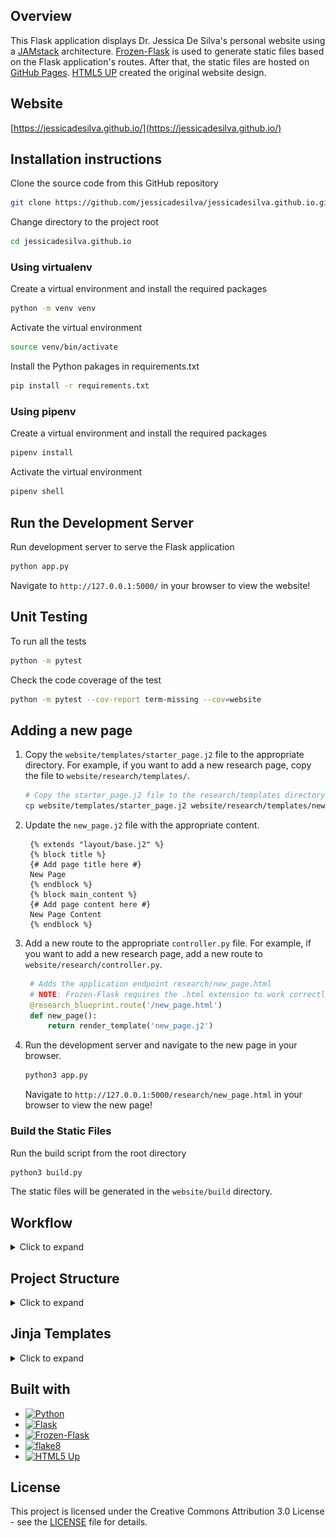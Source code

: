 ## Overview
This Flask application displays Dr. Jessica De Silva's personal website using a [JAMstack](https://jamstack.org/) architecture. [Frozen-Flask](https://pythonhosted.org/Frozen-Flask/) is used to generate static files based on the Flask application's routes. After that, the static files are hosted on [GitHub Pages](https://pages.github.com/). [HTML5 UP](https://html5up.net/) created the original website design. 

## Website
[https://jessicadesilva.github.io/](https://jessicadesilva.github.io/)

## Installation instructions
Clone the source code from this GitHub repository
```sh
git clone https://github.com/jessicadesilva/jessicadesilva.github.io.git
```
Change directory to the project root
```sh
cd jessicadesilva.github.io
```
### Using virtualenv
Create a virtual environment and install the required packages
```sh
python -m venv venv
```
Activate the virtual environment
```sh
source venv/bin/activate
```
Install the Python pakages in requirements.txt
```sh
pip install -r requirements.txt
```
### Using pipenv
Create a virtual environment and install the required packages
```sh
pipenv install
```
Activate the virtual environment
```sh
pipenv shell
```

## Run the Development Server
Run development server to serve the Flask application
```sh
python app.py
```
Navigate to `http://127.0.0.1:5000/` in your browser to view the website!

## Unit Testing
To run all the tests
```sh
python -m pytest
```
Check the code coverage of the test
```sh
python -m pytest --cov-report term-missing --cov=website
```

## Adding a new page
1. Copy the `website/templates/starter_page.j2` file to the appropriate directory. For example, if you want to add a new research page, copy the file to `website/research/templates/`.
   ```sh
   # Copy the starter_page.j2 file to the research/templates directory as new_page.j2
   cp website/templates/starter_page.j2 website/research/templates/new_page.j2
   ```
2. Update the `new_page.j2` file with the appropriate content.
   ```jinja
    {% extends "layout/base.j2" %}
    {% block title %}
    {# Add page title here #}
    New Page
    {% endblock %}
    {% block main_content %}
    {# Add page content here #}
    New Page Content
    {% endblock %}
   ```
3. Add a new route to the appropriate `controller.py` file. For example, if you want to add a new research page, add a new route to `website/research/controller.py`.
   ```python
    # Adds the application endpoint research/new_page.html
    # NOTE: Frozen-Flask requires the .html extension to work correctly 
    @research_blueprint.route('/new_page.html')
    def new_page():
        return render_template('new_page.j2')
   ```
4. Run the development server and navigate to the new page in your browser.
   ```sh
   python3 app.py
   ```
   Navigate to `http://127.0.0.1:5000/research/new_page.html` in your browser to view the new page!

### Build the Static Files
Run the build script from the root directory
```sh
python3 build.py
```
The static files will be generated in the `website/build` directory.

## Workflow
<details>
<summary>Click to expand</summary>

The diagram below depicts a typical workflow for creating a static site with Flask and publishing it to GitHub Pages.

![Flask GitHub Pages static content workflow](.github/images/flask_ghpages_static_content_workflow.png)
</details>

## Project Structure
<details>
<summary>Click to expand</summary>

The folder structure for the project is typical for a Flask project.
```
├── website
│   ├── build           # Static files are created here by Frozen-Flask!
│   ├── events          # Blueprint for event pages
│   │   └── templates   # Templates specific to the events blueprint
│   ├── general         # Blueprint for the top-level pages
│   │   └── templates   # Base templates and top-level templates
│   ├── groups          # Blueprint for mentor-group pages
│   │   └── templates   # Templates specific to the groups blueprint
│   ├── research        # Blueprint for research pages
│   │   └── templates   # Templates specific to the research blueprint
│   ├── static
│   │   ├── css         # CSS files for styling the pages
│   │   ├── js          # JS files for more dynamic pages
│   │   └── image       # Images displayed on the website     
├── tests
│   └── functional      # Test files
└── venv
```
The important directory to note is `website/build`, which contains the static website files generated by the Frozen-Flask package.
</details>

## Jinja Templates
<details>
<summary>Click to expand</summary>

Flask includes the [Jinja](https://flask.palletsprojects.com/en/2.2.x/templating/) templating engine, which is used to generate HTML files.

Variables and/or expressions in a template file are replaced with values when the template is rendered.

![Jinja template proccessing.](.github/images/jinja_template_processing.png)

Template inheritance allows template files to inherit templates from other files. You can create a base template that defines the website's layout. Because child templates will use this layout, they can concentrate solely on the content.

This project's base template is found at `website/templates/layout/base.j2`.
</details>

## Built with
- [![Python](https://img.shields.io/badge/Python-v3.10-3776AB?style=flat-square&logo=Python&labelColor=141414)](https://www.python.org/downloads/release/python-3109/)
- [![Flask](https://img.shields.io/badge/Flask-v2.3.3-000?style=flat-square&logo=flask&labelColor=141414)](https://pypi.org/project/Flask/2.3.3/)
- [![Frozen-Flask](https://img.shields.io/badge/Frozen--Flask-v0.19-3776AB?style=flat-square&logo=Python&labelColor=141414)](https://pypi.org/project/Frozen-Flask/)
- [![flake8](https://img.shields.io/badge/flake8-v6.1.0-3776AB?style=flat-square&logo=Python&labelColor=141414)](https://pypi.org/project/flake8/)
- [![HTML5 Up](https://img.shields.io/badge/HTML5%20Up-Website%20Template-E34F26?style=flat-square&logo=HTML5&labelColor=141414)](https://html5up.net/editorial)

## License
This project is licensed under the Creative Commons Attribution 3.0 License - see the [LICENSE](LICENSE.txt) file for details.